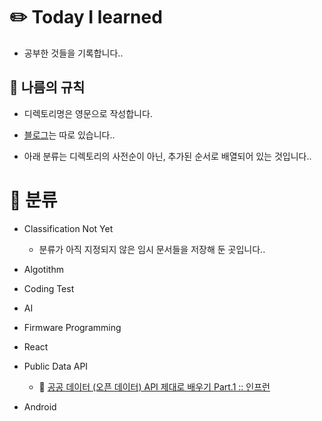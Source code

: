 # ✏️ Today I learned

- 공부한 것들을 기록합니다..

## 👀 나름의 규칙

- 디렉토리명은 영문으로 작성합니다.

- [블로그](https://velog.io/@yewon0804)는 따로 있습니다..

- 아래 분류는 디렉토리의 사전순이 아닌, 추가된 순서로 배열되어 있는 것입니다..

# 🌻 분류

- Classification Not Yet

    - 분류가 아직 지정되지 않은 임시 문서들을 저장해 둔 곳입니다..

- Algotithm

- Coding Test

- AI

- Firmware Programming

- React

- Public Data API

    - 🔗 [공공 데이터 (오픈 데이터) API 제대로 배우기 Part.1 :: 인프런](https://www.inflearn.com/course/%EA%B3%B5%EA%B3%B5%EB%8D%B0%EC%9D%B4%ED%84%B0-api-1#reviews)

- Android
